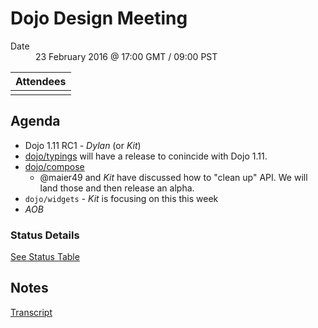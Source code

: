 # Dojo Design Meeting

<dl>
    <dt>Date</dt>
    <dd>23 February 2016 @ 17:00 GMT / 09:00 PST</dd>
</dl>

|Attendees|
|---------|
||

## Agenda

* Dojo 1.11 RC1 - *Dylan* (or *Kit*)
* [dojo/typings](https://github.com/dojo/compose) will have a release to conincide with Dojo 1.11.
* [dojo/compose](https://github.com/dojo/compose)
  * @maier49 and *Kit* have discussed how to "clean up" API.  We will land those and then release an alpha.
* `dojo/widgets` - *Kit* is focusing on this this week
* *AOB*

### Status Details

[See Status Table](https://github.com/dojo/meta#status)

## Notes

[Transcript](https://botbot.me/freenode/dojo-meeting/2016-02-23/)

